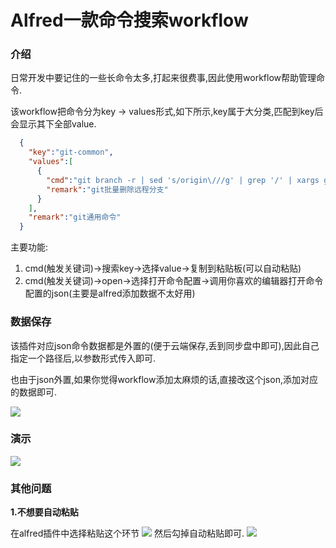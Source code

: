 # Alfred一款命令搜索workflow

### 介绍
日常开发中要记住的一些长命令太多,打起来很费事,因此使用workflow帮助管理命令.

该workflow把命令分为key -> values形式,如下所示,key属于大分类,匹配到key后会显示其下全部value.
```json
  {
    "key":"git-common",
    "values":[
      {
        "cmd":"git branch -r | sed 's/origin\///g' | grep '/' | xargs git push origin --delete",
        "remark":"git批量删除远程分支"
      }
    ],
    "remark":"git通用命令"
  }
```


主要功能:
1. cmd(触发关键词)->搜索key->选择value->复制到粘贴板(可以自动粘贴)
2. cmd(触发关键词)->open->选择打开命令配置->调用你喜欢的编辑器打开命令配置的json(主要是alfred添加数据不太好用)


### 数据保存
该插件对应json命令数据都是外置的(便于云端保存,丢到同步盘中即可),因此自己指定一个路径后,以参数形式传入即可.

也由于json外置,如果你觉得workflow添加太麻烦的话,直接改这个json,添加对应的数据即可.

![](http://oobu4m7ko.bkt.clouddn.com/1519546315.png?imageMogr2/thumbnail/!100p)


### 演示

![](http://oobu4m7ko.bkt.clouddn.com/2018-02-25%2016.18.42.gif)


### 其他问题

**1.不想要自动粘贴**

在alfred插件中选择粘贴这个环节
![](http://oobu4m7ko.bkt.clouddn.com/1519546487.png?imageMogr2/thumbnail/!70p)
然后勾掉自动粘贴即可.
![](http://oobu4m7ko.bkt.clouddn.com/1519546513.png?imageMogr2/thumbnail/!70p)
